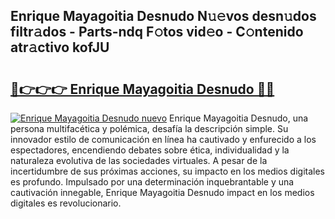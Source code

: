 ## Enrique Mayagoitia Desnudo N𝚞𝚎vos desn𝚞dos filtr𝚊dos - Parts-ndq F𝚘tos vid𝚎o - C𝚘ntenido atr𝚊ctivo kofJU

# <h2><a href="http://mb96qi.tromn.icu/?c=Enrique+Mayagoitia+Desnudo">🔗👉👉👉 Enrique Mayagoitia Desnudo 🔗🔗</a></h2>

[![Enrique Mayagoitia Desnudo nuevo](https://i.imgur.com/pEAQMta.gif)](http://mb96qi.tromn.icu/?c=Enrique+Mayagoitia+Desnudo)
Enrique Mayagoitia Desnudo, una persona multifacética y polémica, desafía la descripción simple. Su innovador estilo de comunicación en línea ha cautivado y enfurecido a los espectadores, encendiendo debates sobre ética, individualidad y la naturaleza evolutiva de las sociedades virtuales. A pesar de la incertidumbre de sus próximas acciones, su impacto en los medios digitales es profundo. Impulsado por una determinación inquebrantable y una cautivación innegable, Enrique Mayagoitia Desnudo impact en los medios digitales es revolucionario.
